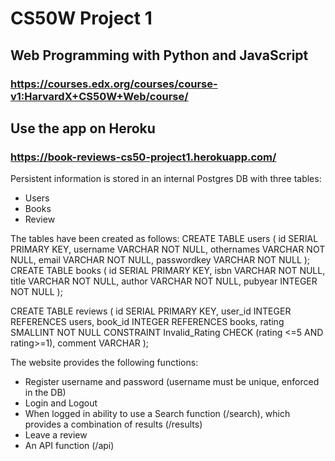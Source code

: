 # CS50W Project 1

## Web Programming with Python and JavaScript
### https://courses.edx.org/courses/course-v1:HarvardX+CS50W+Web/course/

## Use the app on Heroku

### https://book-reviews-cs50-project1.herokuapp.com/

Persistent information is stored in an internal Postgres DB with three tables:
- Users
- Books
- Review


The tables have been created as follows:
    CREATE TABLE users (
    id SERIAL PRIMARY KEY,
    username VARCHAR  NOT NULL,
    othernames VARCHAR NOT NULL,
    email VARCHAR NOT NULL,
    passwordkey VARCHAR NOT NULL
);
    CREATE TABLE books (
    id SERIAL PRIMARY KEY,
   isbn VARCHAR NOT NULL,
   title VARCHAR NOT NULL,
   author VARCHAR NOT NULL,
   pubyear INTEGER  NOT NULL
   );

CREATE TABLE reviews (
    id SERIAL PRIMARY KEY,
    user_id INTEGER REFERENCES users,
    book_id INTEGER REFERENCES books,
    rating SMALLINT NOT NULL CONSTRAINT Invalid_Rating CHECK (rating <=5 AND rating>=1),
    comment VARCHAR
);

The website provides the following functions:
- Register username and password (username must be unique, enforced in the DB)
- Login and Logout
- When logged in ability to use a Search function (/search), which provides a combination of results (/results)
- Leave a review
- An API function (/api<isbn>)